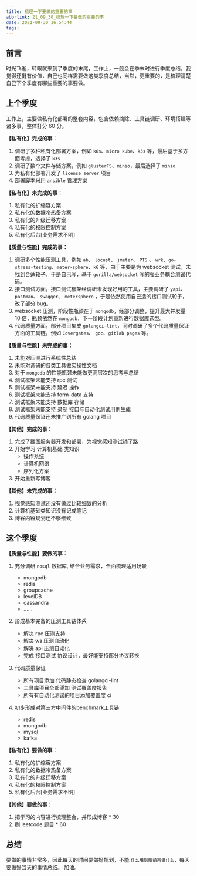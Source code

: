 ```yaml
---
title: 梳理一下要做的重要的事
abbrlink: 21_09_30_梳理一下要做的重要的事
date: 2021-09-30 16:54:44
tags:
---
```


## 前言
时光飞逝，转眼就来到了季度的末尾，工作上，一般会在季末时进行季度总结，我觉得还挺有价值，自己也同样需要做这类季度总结，当然，更重要的，是梳理清楚自己下个季度有哪些重要的事要做。

## 上个季度
工作上，主要做私有化部署的整套内容，包含依赖摘除、工具链调研、环境搭建等诸多事，整体打分 60 分。

**【私有化】完成的事：**
1. 调研了多种私有化部署方案，例如 `k8s`、`micro kube`、`k3s` 等，最后基于多方面考虑，选择了 `k3s`
2. 调研了数个文件存储方案，例如 `glusterFS`、`minio`，最后选择了 `minio`
3. 为私有化部署开发了 `license server` 项目
4. 部署脚本采用 `ansible` 管理方案

**【私有化】未完成的事：**
1. 私有化的扩缩容方案
2. 私有化的数据冷热备方案
3. 私有化的升级迁移方案
4. 私有化的权限控制方案
5. 私有化后台[业务需求不明]

**【质量与性能】完成的事：**
1. 调研多个性能压测工具，例如 `ab`、 `locust`、 `jmeter`、 `PTS` 、 `wrk`、`go-stress-testing`、`meter-sphere`、`k6` 等，由于主要是为 websocket 测试，未找到合适轮子，于是自己写，基于 `gorilla/websocket` 写的强业务耦合测试代码。
2. 接口测试方面，接口测试框架经调研未发现好用的工具，主要调研了 `yapi`、 `postman`、 `swagger`、 `metersphere` ，于是依然使用自己造的接口测试轮子，改了部分 bug。
3. websocket 压测，阶段性瓶颈在于 `mongodb`，经部分调整，提升最大并发量 10 倍，瓶颈依然在 `mongodb`，下一阶段计划重新进行数据库选型。
4. 代码质量方面，部分项目集成 `golangci-lint`，同时调研了多个代码质量保证方面的工具链，例如 `Covergates`、 `goc`、`gitlab pages` 等。


**【质量与性能】未完成的事：**
1. 未能对压测进行系统性总结
2. 未能对调研的各类工具做实操性文档
3. 对于 `mongodb` 的性能瓶颈未能做更高层次的思考与总结
4. 测试框架未能支持 rpc 测试
5. 测试框架未能支持 延迟 操作
6. 测试框架未能支持 form-data 支持
7. 测试框架未能支持 数据库 存储
8. 测试框架未能支持 录制 接口与自动化测试用例生成
9. 代码质量保证还未推广到所有 golang 项目

**【其他】完成的事：**
1. 完成了截图服务器开发和部署，为视觉感知测试铺了路
2. 开始学习 计算机基础 类知识
   - 操作系统
   - 计算机网络
   - 序列化方案
3. 开始重新写博客

**【其他】未完成的事：**
1. 视觉感知测试还没有做过比较细致的分析
2. 计算机基础类知识没有记成笔记
3. 博客内容规划还不够细致

## 这个季度
**【质量与性能】要做的事：**
1. 充分调研 `nosql` 数据库, 结合业务需求，全面梳理适用场景
   - mongodb
   - redis
   - groupcache
   - levelDB
   - cassandra
   - ……
  
2. 形成基本完备的压测工具链体系
    - 解决 rpc 压测支持
    - 解决 ws 压测自动化
    - 解决 api 压测自动化
    - 完成 接口测试 协议设计，最好能支持部分协议转换
3. 代码质量保证
    - 所有项目添加 代码静态检查 golangci-lint
    - 工具库项目全部添加 测试覆盖度报告
    - 所有有自动化测试的项目添加覆盖度 ci
    
4. 初步形成对第三方中间件的benchmark工具链
    - redis
    - mongodb
    - mysql
    - kafka


**【私有化】要做的事：**
1. 私有化的扩缩容方案
2. 私有化的数据冷热备方案
3. 私有化的升级迁移方案
4. 私有化的权限控制方案
5. 私有化后台[业务需求不明]

**【其他】要做的事：**
1. 把学习的内容进行梳理整合，并形成博客 * 30
2. 刷 leetcode 题目 * 60

## 总结
要做的事情非常多，因此每天的时间要做好规划，不能 `什么堆到眼前再做什么`，每天要做好当天的事情总结。
加油。